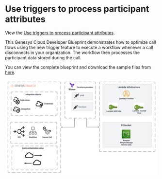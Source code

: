 # Use triggers to process participant attributes

View the [Use triggers to process participant attributes](https://github.com/GenesysCloudBlueprints/process-participant-attributes-event-triggers-blueprint "Use triggers to process participant attributes"). 

This Genesys Cloud Developer Blueprint demonstrates how to optimize call flows using the new trigger feature to execute a workflow whenever a call disconnects in your organization. The workflow then processes the participant data stored during the call.

You can view the complete blueprint and download the sample files from [here](https://github.com/GenesysCloudBlueprints/process-participant-attributes-event-triggers-blueprint "Use triggers to process participant attributes").

![Flowchart](blueprint/images/flowchart.png "Flowchart")
